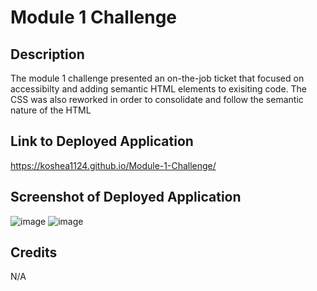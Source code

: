 # Module 1 Challenge

## Description 
The module 1 challenge presented an on-the-job ticket that focused on accessibilty and adding semantic HTML elements to exisiting code.  The CSS was also reworked in order to consolidate and follow the semantic nature of the HTML


## Link to Deployed Application
https://koshea1124.github.io/Module-1-Challenge/

## Screenshot of Deployed Application
![image](https://user-images.githubusercontent.com/119077249/206609990-1358cd5d-eefa-4da7-94aa-6dee2f76d65b.png)
![image](https://user-images.githubusercontent.com/119077249/206610140-653e620d-78e6-414c-98de-dd4f174ae395.png)


## Credits
N/A



